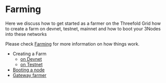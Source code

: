 
# Farming
Here we discuss how to get started as a farmer on the Threefold Grid how to create a farm on devnet, testnet, mainnet and how to boot your 3Nodes into these networks

Please check [Farming](farming_home) for more information on how things work. 

- Creating a Farm
  - [on Devnet](@create_farm_devnet)
  - [on Testnet](@create_farm_testnet)
- [Booting a node](@booting_node)
- [Gateway farmer](@gateway_farmer)